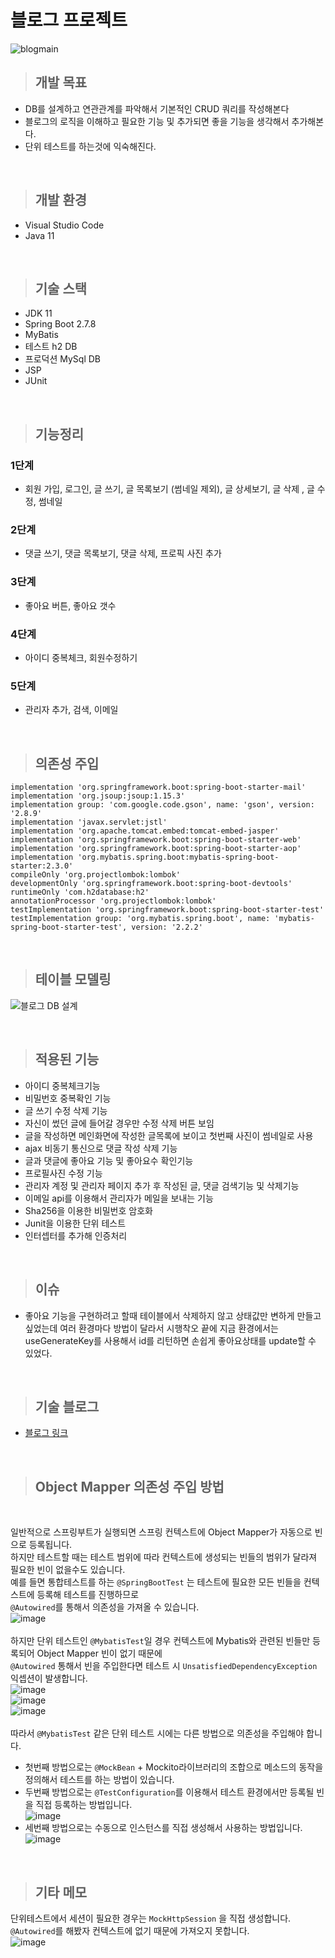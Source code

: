 # 블로그 프로젝트 
![blogmain](https://user-images.githubusercontent.com/118657689/236416188-deddb0b0-081a-4ec8-b76d-d6a07ff99793.jpg)


> ## 개발 목표

- DB를 설계하고 연관관계를 파악해서 기본적인 CRUD 쿼리를 작성해본다
- 블로그의 로직을 이해하고 필요한 기능 및 추가되면 좋을 기능을 생각해서 추가해본다.
- 단위 테스트를 하는것에 익숙해진다.

<br>

> ## 개발 환경

- Visual Studio Code
- Java 11


<br>

> ## 기술 스택

- JDK 11
- Spring Boot 2.7.8
- MyBatis
- 테스트 h2 DB
- 프로덕션 MySql DB
- JSP
- JUnit


<br>

> ## 기능정리

### 1단계
- 회원 가입, 로그인, 글 쓰기, 글 목록보기 (썸네일 제외), 글 상세보기, 글 삭제 , 글 수정, 썸네일
### 2단계
- 댓글 쓰기, 댓글 목록보기, 댓글 삭제, 프로픽 사진 추가
### 3단계
- 좋아요 버튼, 좋아요 갯수
### 4단계
- 아이디 중복체크, 회원수정하기
### 5단계
- 관리자 추가, 검색, 이메일

<br>

> ## 의존성 주입

	implementation 'org.springframework.boot:spring-boot-starter-mail'
	implementation 'org.jsoup:jsoup:1.15.3'
	implementation group: 'com.google.code.gson', name: 'gson', version: '2.8.9'
	implementation 'javax.servlet:jstl'
    implementation 'org.apache.tomcat.embed:tomcat-embed-jasper'
	implementation 'org.springframework.boot:spring-boot-starter-web'
	implementation 'org.springframework.boot:spring-boot-starter-aop'
	implementation 'org.mybatis.spring.boot:mybatis-spring-boot-starter:2.3.0'
	compileOnly 'org.projectlombok:lombok'
	developmentOnly 'org.springframework.boot:spring-boot-devtools'
	runtimeOnly 'com.h2database:h2'
	annotationProcessor 'org.projectlombok:lombok'
	testImplementation 'org.springframework.boot:spring-boot-starter-test'
	testImplementation group: 'org.mybatis.spring.boot', name: 'mybatis-spring-boot-starter-test', version: '2.2.2'


<br>

> ## 테이블 모델링

![블로그 DB 설계](https://user-images.githubusercontent.com/118657689/236416233-ac5417f1-c25e-4f35-82be-c18e9c9719b8.jpg)

<br>

> ## 적용된 기능

- 아이디 중복체크기능
- 비밀번호 중복확인 기능
- 글 쓰기 수정 삭제 기능
- 자신이 썼던 글에 들어갈 경우만 수정 삭제 버튼 보임
- 글을 작성하면 메인화면에 작성한 글목록에 보이고 첫번째 사진이 썸네일로 사용
- ajax 비동기 통신으로 댓글 작성 삭제 기능
- 글과 댓글에 좋아요 기능 및 좋아요수 확인기능
- 프로필사진 수정 기능
- 관리자 계정 및 관리자 페이지 추가 후 작성된 글, 댓글 검색기능 및 삭제기능
- 이메일 api를 이용해서 관리자가 메일을 보내는 기능
- Sha256을 이용한 비밀번호 암호화
- Junit을 이용한 단위 테스트
- 인터셉터를 추가해 인증처리

<br>

> ## 이슈

- 좋아요 기능을 구현하려고 할때 테이블에서 삭제하지 않고 상태값만 변하게 만들고 싶었는데 여러 환경마다 방법이 달라서 시행착오 끝에 지금 환경에서는 useGenerateKey를 사용해서 id를 리턴하면 손쉽게 좋아요상태를 update할 수 있었다.

<br>

> ## 기술 블로그


- <a href="https://velog.io/@merci/series/%EB%B8%94%EB%A1%9C%EA%B7%B8-%EC%A0%9C%EC%9E%91-V1"> 블로그 링크 </a>

<br>

> ## Object Mapper 의존성 주입 방법
<br>

일반적으로 스프링부트가 실행되면 스프링 컨텍스트에 Object Mapper가 자동으로 빈으로 등록됩니다. <br>
하지만 테스트할 때는 테스트 범위에 따라 컨텍스트에 생성되는 빈들의 범위가 달라져 필요한 빈이 없을수도 있습니다. <br>
예를 들면 통합테스트를 하는 `@SpringBootTest` 는 테스트에 필요한 모든 빈들을 컨텍스트에 등록해 테스트를 진행하므로 <br>
`@Autowired`를 통해서 의존성을 가져올 수 있습니다. <br>
![image](https://github.com/clean17/first-blog3/assets/118657689/c0a03161-52be-4b13-840a-25d7ac9e2791) <br>
<br>
하지만 단위 테스트인 `@MybatisTest`일 경우 컨텍스트에 Mybatis와 관련된 빈들만 등록되어 Object Mapper 빈이 없기 때문에<br>
`@Autowired` 통해서 빈을 주입한다면 테스트 시 `UnsatisfiedDependencyException` 익셉션이 발생합니다. <br>
![image](https://github.com/clean17/first-blog3/assets/118657689/57681f9d-3167-43cf-aff0-0a290f6f2ec3) <br>
![image](https://github.com/clean17/first-blog3/assets/118657689/c0a03161-52be-4b13-840a-25d7ac9e2791) <br>
![image](https://github.com/clean17/first-blog3/assets/118657689/4a55398c-ed22-4ffd-b307-4a4daa6b143f) <br>
 <br>
따라서 `@MybatisTest` 같은 단위 테스트 시에는 다른 방법으로 의존성을 주입해야 합니다.<br>
- 첫번째 방법으로는 `@MockBean` + Mockito라이브러리의 조합으로 메소드의 동작을 정의해서 테스트를 하는 방법이 있습니다.<br>
- 두번째 방법으로는 `@TestConfiguration`를 이용해서 테스트 환경에서만 등록될 빈을 직접 등록하는 방법입니다. <br>
![image](https://github.com/clean17/first-blog3/assets/118657689/1c68cb24-cd15-4001-9c79-f8c9ec4a7538) <br>
- 세번째 방법으로는 수동으로 인스턴스를 직접 생성해서 사용하는 방법입니다.  <br>
![image](https://github.com/clean17/first-blog3/assets/118657689/19891b0a-5b85-4fba-be37-d1151c59aa22)<br>

<br>

> ## 기타 메모

단위테스트에서 세션이 필요한 경우는 `MockHttpSession` 을 직접 생성합니다. <br>
`@Autowired`를 해봤자 컨텍스트에 없기 때문에 가져오지 못합니다. <br>
![image](https://github.com/clean17/first-blog3/assets/118657689/b7df0079-d82c-4f40-a05a-2408cefb0e2c) <br>